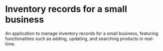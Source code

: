 # Inventory records for a small business
An application to manage inventory records for a small business, featuring functionalities such as adding, updating, and searching products in real-time.










